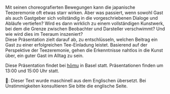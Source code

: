 <p>Mit seinen choreografierten Bewegungen kann die japanische Teezeremonie oft etwas starr wirken. Aber was passiert, wenn sowohl Gast als auch Gastgeber sich vollständig in die vorgeschriebenen Dialoge und Abläufe vertiefen? Wird es dann wirklich zu einem vollständigen Kunstwerk, bei dem die Grenze zwischen Beobachter und Darsteller verschwimmt? Und wie wird dies im Teeraum inszeniert?<br/>Diese Präsentation zielt darauf ab, zu entschlüsseln, welchen Beitrag ein Gast zu einer erfolgreichen Tee-Einladung leistet. Basierend auf der Perspektive der Teezeremonie, gehen die Erkenntnisse nahtlos in die Kunst über, ein guter Gast im Alltag zu sein.</p>
<p>Diese Präsentation findet bei <a href="https://homu.ch/">hōmu</a> in Basel statt. Präsentationen finden um 13:00 und 15:00 Uhr statt.</p>
👾: Dieser Text wurde maschinell aus dem Englischen übersetzt. Bei Unstimmigkeiten konsultieren Sie bitte die englische Seite.
